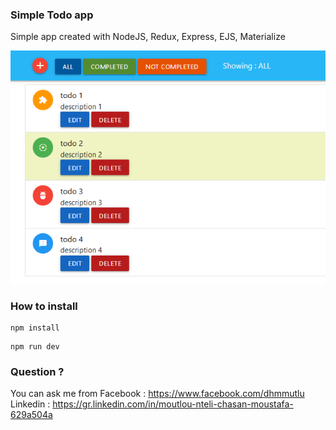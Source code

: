 ### Simple Todo app

Simple app created with NodeJS, Redux, Express, EJS, Materialize

![alt text](https://raw.githubusercontent.com/dhmm/NodeRedux/master/screenshot/sc1.png)

### How to install

```
npm install
```
```
npm run dev
```

### Question ?

You can ask me from 
Facebook : https://www.facebook.com/dhmmutlu
Linkedin : https://gr.linkedin.com/in/moutlou-nteli-chasan-moustafa-629a504a